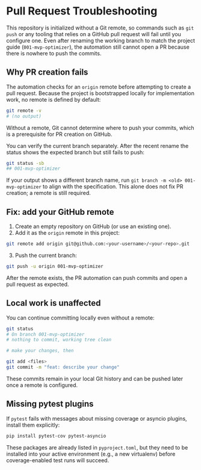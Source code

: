 # Pull Request Troubleshooting

This repository is initialized without a Git remote, so commands such as `git push` or any tooling that relies on a GitHub pull request will fail until you configure one. Even after renaming the working branch to match the project guide (`001-mvp-optimizer`), the automation still cannot open a PR because there is nowhere to push the commits.

## Why PR creation fails

The automation checks for an `origin` remote before attempting to create a pull request. Because the project is bootstrapped locally for implementation work, no remote is defined by default:

```bash
git remote -v
# (no output)
```

Without a remote, Git cannot determine where to push your commits, which is a prerequisite for PR creation on GitHub.

You can verify the current branch separately. After the recent rename the status shows the expected branch but still fails to push:

```bash
git status -sb
## 001-mvp-optimizer
```

If your output shows a different branch name, run `git branch -m <old> 001-mvp-optimizer` to align with the specification. This alone does not fix PR creation; a remote is still required.

## Fix: add your GitHub remote

1. Create an empty repository on GitHub (or use an existing one).
2. Add it as the `origin` remote in this project:

```bash
git remote add origin git@github.com:<your-username>/<your-repo>.git
```

3. Push the current branch:

```bash
git push -u origin 001-mvp-optimizer
```

After the remote exists, the PR automation can push commits and open a pull request as expected.

## Local work is unaffected

You can continue committing locally even without a remote:

```bash
git status
# On branch 001-mvp-optimizer
# nothing to commit, working tree clean

# make your changes, then

git add <files>
git commit -m "feat: describe your change"
```

These commits remain in your local Git history and can be pushed later once a remote is configured.

## Missing pytest plugins

If `pytest` fails with messages about missing coverage or asyncio plugins, install them explicitly:

```bash
pip install pytest-cov pytest-asyncio
```

These packages are already listed in `pyproject.toml`, but they need to be installed into your active environment (e.g., a new virtualenv) before coverage-enabled test runs will succeed.
